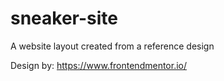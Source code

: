 # sneaker-site
A website layout created from a reference design

Design by: https://www.frontendmentor.io/
